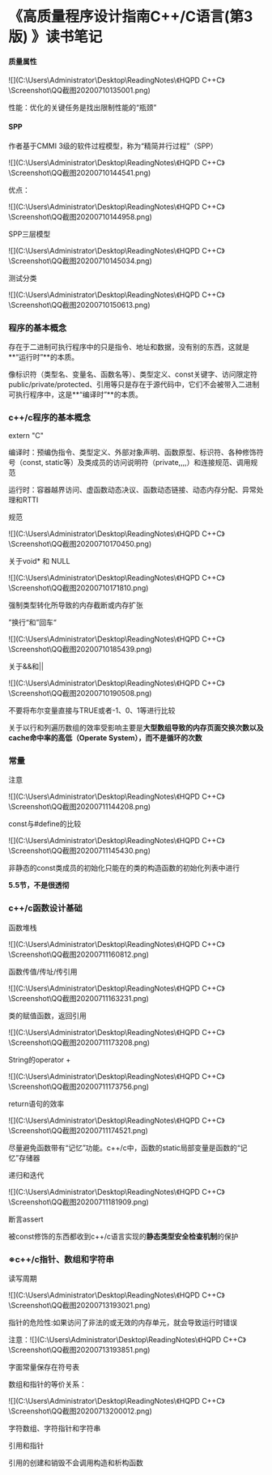 # 《高质量程序设计指南C++/C语言(第3版) 》读书笔记

#### 质量属性

![](C:\Users\Administrator\Desktop\ReadingNotes\《HQPD C++C》\Screenshot\QQ截图20200710135001.png)

性能：优化的关键任务是找出限制性能的“瓶颈”

#### SPP

作者基于CMMI 3级的软件过程模型，称为“精简并行过程”（SPP）

![](C:\Users\Administrator\Desktop\ReadingNotes\《HQPD C++C》\Screenshot\QQ截图20200710144541.png)

优点：

![](C:\Users\Administrator\Desktop\ReadingNotes\《HQPD C++C》\Screenshot\QQ截图20200710144958.png)

SPP三层模型

![](C:\Users\Administrator\Desktop\ReadingNotes\《HQPD C++C》\Screenshot\QQ截图20200710145034.png)

测试分类

![](C:\Users\Administrator\Desktop\ReadingNotes\《HQPD C++C》\Screenshot\QQ截图20200710150613.png)

### 程序的基本概念

存在于二进制可执行程序中的只是指令、地址和数据，没有别的东西，这就是**“运行时”**的本质。

像标识符（类型名、变量名、函数名等）、类型定义、const关键字、访问限定符public/private/protected、引用等只是存在于源代码中，它们不会被带入二进制可执行程序中，这是**“编译时”**的本质。

### c++/c程序的基本概念

extern "C"

编译时：预编伪指令、类型定义、外部对象声明、函数原型、标识符、各种修饰符号（const, static等）及类成员的访问说明符（private,,,,）和连接规范、调用规范

运行时：容器越界访问、虚函数动态决议、函数动态链接、动态内存分配、异常处理和RTTI

规范

![](C:\Users\Administrator\Desktop\ReadingNotes\《HQPD C++C》\Screenshot\QQ截图20200710170450.png)

关于void* 和 NULL

![](C:\Users\Administrator\Desktop\ReadingNotes\《HQPD C++C》\Screenshot\QQ截图20200710171810.png)

强制类型转化所导致的内存截断或内存扩张

”换行“和”回车“

![](C:\Users\Administrator\Desktop\ReadingNotes\《HQPD C++C》\Screenshot\QQ截图20200710185439.png)

关于&&和||

![](C:\Users\Administrator\Desktop\ReadingNotes\《HQPD C++C》\Screenshot\QQ截图20200710190508.png)

不要将布尔变量直接与TRUE或者-1、0、1等进行比较

关于以行和列遍历数组的效率受影响主要是**大型数组导致的内存页面交换次数以及cache命中率的高低（Operate System），而不是循环的次数**

### 常量

注意

![](C:\Users\Administrator\Desktop\ReadingNotes\《HQPD C++C》\Screenshot\QQ截图20200711144208.png)

const与#define的比较

![](C:\Users\Administrator\Desktop\ReadingNotes\《HQPD C++C》\Screenshot\QQ截图20200711145430.png)

非静态的const类成员的初始化只能在的类的构造函数的初始化列表中进行

**5.5节，不是很透彻**

### c++/c函数设计基础

函数堆栈

![](C:\Users\Administrator\Desktop\ReadingNotes\《HQPD C++C》\Screenshot\QQ截图20200711160812.png)

函数传值/传址/传引用

![](C:\Users\Administrator\Desktop\ReadingNotes\《HQPD C++C》\Screenshot\QQ截图20200711163231.png)

类的赋值函数，返回引用

![](C:\Users\Administrator\Desktop\ReadingNotes\《HQPD C++C》\Screenshot\QQ截图20200711173208.png)

String的operator + 

![](C:\Users\Administrator\Desktop\ReadingNotes\《HQPD C++C》\Screenshot\QQ截图20200711173756.png)

return语句的效率

![](C:\Users\Administrator\Desktop\ReadingNotes\《HQPD C++C》\Screenshot\QQ截图20200711174521.png)



尽量避免函数带有“记忆”功能。c++/c中，函数的static局部变量是函数的“记忆”存储器



递归和迭代

![](C:\Users\Administrator\Desktop\ReadingNotes\《HQPD C++C》\Screenshot\QQ截图20200711181909.png)

断言assert

被const修饰的东西都收到c++/c语言实现的**静态类型安全检查机制**的保护

### ※c++/c指针、数组和字符串

读写周期

![](C:\Users\Administrator\Desktop\ReadingNotes\《HQPD C++C》\Screenshot\QQ截图20200713193021.png)

指针的危险性:如果访问了非法的或无效的内存单元，就会导致运行时错误

注意：![](C:\Users\Administrator\Desktop\ReadingNotes\《HQPD C++C》\Screenshot\QQ截图20200713193851.png)

字面常量保存在符号表

数组和指针的等价关系：

![](C:\Users\Administrator\Desktop\ReadingNotes\《HQPD C++C》\Screenshot\QQ截图20200713200012.png)

字符数组、字符指针和字符串

引用和指针

引用的创建和销毁不会调用构造和析构函数
